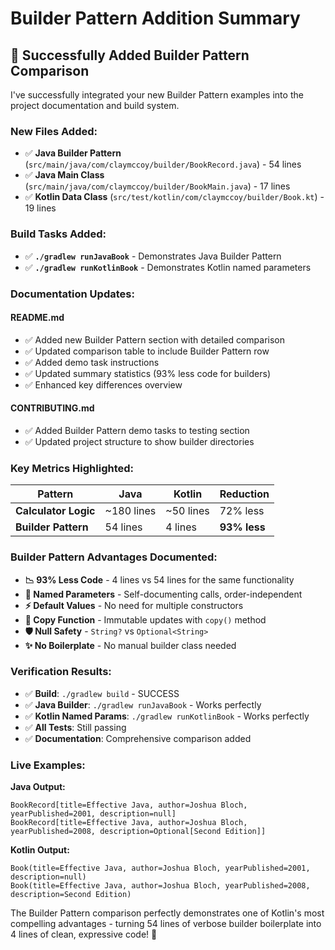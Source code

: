 # Builder Pattern Addition Summary

## 🎉 Successfully Added Builder Pattern Comparison

I've successfully integrated your new Builder Pattern examples into the project documentation and build system.

### New Files Added:
- ✅ **Java Builder Pattern** (`src/main/java/com/claymccoy/builder/BookRecord.java`) - 54 lines
- ✅ **Java Main Class** (`src/main/java/com/claymccoy/builder/BookMain.java`) - 17 lines  
- ✅ **Kotlin Data Class** (`src/test/kotlin/com/claymccoy/builder/Book.kt`) - 19 lines

### Build Tasks Added:
- ✅ **`./gradlew runJavaBook`** - Demonstrates Java Builder Pattern
- ✅ **`./gradlew runKotlinBook`** - Demonstrates Kotlin named parameters

### Documentation Updates:

#### **README.md**
- ✅ Added new Builder Pattern section with detailed comparison
- ✅ Updated comparison table to include Builder Pattern row
- ✅ Added demo task instructions  
- ✅ Updated summary statistics (93% less code for builders)
- ✅ Enhanced key differences overview

#### **CONTRIBUTING.md** 
- ✅ Added Builder Pattern demo tasks to testing section
- ✅ Updated project structure to show builder directories

### Key Metrics Highlighted:

| Pattern | Java | Kotlin | Reduction |
|---------|------|--------|-----------|
| **Calculator Logic** | ~180 lines | ~50 lines | 72% less |
| **Builder Pattern** | 54 lines | 4 lines | **93% less** |

### Builder Pattern Advantages Documented:
- **📉 93% Less Code** - 4 lines vs 54 lines for the same functionality
- **🎯 Named Parameters** - Self-documenting calls, order-independent  
- **⚡ Default Values** - No need for multiple constructors
- **🔄 Copy Function** - Immutable updates with `copy()` method
- **🛡️ Null Safety** - `String?` vs `Optional<String>`
- **✨ No Boilerplate** - No manual builder class needed

### Verification Results:
- ✅ **Build**: `./gradlew build` - SUCCESS
- ✅ **Java Builder**: `./gradlew runJavaBook` - Works perfectly
- ✅ **Kotlin Named Params**: `./gradlew runKotlinBook` - Works perfectly
- ✅ **All Tests**: Still passing
- ✅ **Documentation**: Comprehensive comparison added

### Live Examples:

**Java Output:**
```
BookRecord[title=Effective Java, author=Joshua Bloch, yearPublished=2001, description=null]
BookRecord[title=Effective Java, author=Joshua Bloch, yearPublished=2008, description=Optional[Second Edition]]
```

**Kotlin Output:**
```  
Book(title=Effective Java, author=Joshua Bloch, yearPublished=2001, description=null)
Book(title=Effective Java, author=Joshua Bloch, yearPublished=2008, description=Second Edition)
```

The Builder Pattern comparison perfectly demonstrates one of Kotlin's most compelling advantages - turning 54 lines of verbose builder boilerplate into 4 lines of clean, expressive code! 🚀

